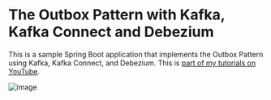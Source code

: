 # The Outbox Pattern with Kafka, Kafka Connect and Debezium 
This is a sample Spring Boot application that implements the Outbox Pattern using Kafka, Kafka Connect, and Debezium. This is [part of my tutorials on YouTube](https://www.youtube.com/playlist?list=PLZbj6s7meYk_LOPzJtfRI47Swaae89LE5).


![image](https://github.com/mAlaliSy/outbox-pattern/assets/14933812/4e6807bd-91f5-4009-be27-f271c4911122)


